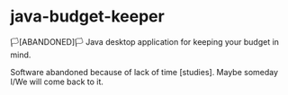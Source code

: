 # java-budget-keeper
🏳[ABANDONED]🏳 Java desktop application for keeping your budget in mind.

Software abandoned because of lack of time [studies]. Maybe someday I/We will come back to it.
